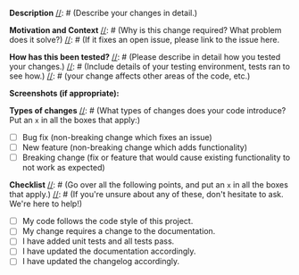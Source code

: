[//]: # (Feel free to ignore this template if it feels too strict.)
[//]: # (Please remove the template comments and any unnecessary sections.)

[//]: # (Provide a general summary of your changes in the Title above.)
[//]: # (Prepend the title with "WIP:" if it is not yet ready.)

**Description**
[//]: # (Describe your changes in detail.)

**Motivation and Context**
[//]: # (Why is this change required? What problem does it solve?)
[//]: # (If it fixes an open issue, please link to the issue here.

**How has this been tested?**
[//]: # (Please describe in detail how you tested your changes.)
[//]: # (Include details of your testing environment, tests ran to see how.)
[//]: # (your change affects other areas of the code, etc.)

**Screenshots (if appropriate):**

**Types of changes**
[//]: # (What types of changes does your code introduce? Put an `x` in all the boxes that apply:)
- [ ] Bug fix (non-breaking change which fixes an issue)
- [ ] New feature (non-breaking change which adds functionality)
- [ ] Breaking change (fix or feature that would cause existing functionality to not work as expected)

**Checklist**
[//]: # (Go over all the following points, and put an `x` in all the boxes that apply.)
[//]: # (If you're unsure about any of these, don't hesitate to ask. We're here to help!)
- [ ] My code follows the code style of this project.
- [ ] My change requires a change to the documentation.
- [ ] I have added unit tests and all tests pass.
- [ ] I have updated the documentation accordingly.
- [ ] I have updated the changelog accordingly.
